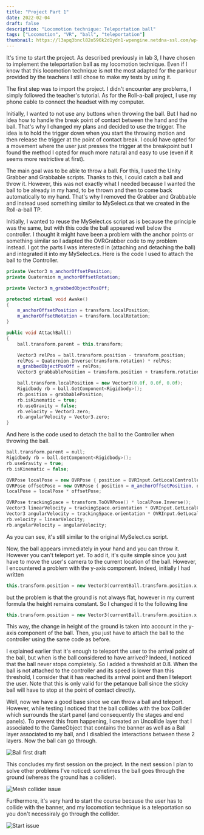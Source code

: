 ```yaml
---
title: "Project Part 1"
date: 2022-02-04
draft: false
description: "Locomotion technique: Teleportation ball"
tags: ["Locomotion", "VR", "ball", "teleportation"]
thumbnail: https://l3apq3bncl82o596k2d1ydn1-wpengine.netdna-ssl.com/wp-content/uploads/2019/06/KATloco_5.jpg
---
```


It's time to start the project. As described previously in lab 3, I have chosen to implement the teleportation ball as my locomotion technique. 
Even if I know that this locomotion technique is not the most adapted for the parkour provided by the teachers I still chose to make my tests by using it. 

The first step was to import the project. I didn't encounter any problems, I simply followed the teacher's tutorial. As for the Roll-a-ball project, 
I use my phone cable to connect the headset with my computer.

Initially, I wanted to not use any buttons when throwing the ball. But I had no idea how to handle the break point of contact between the hand and the ball. 
That's why I changed my plans and decided to use the trigger. The idea is to hold the trigger down when you start the throwing motion and then release the trigger 
at the point of contact break. I could have opted for a movement where the user just presses the trigger at the breakpoint but I found the method 
I opted for much more natural and easy to use (even if it seems more restrictive at first). 

The main goal was to be able to throw a ball. For this, I used the Unity Grabber and Grabbable scripts. Thanks to this, I could catch a ball and throw it. 
However, this was not exactly what I needed because I wanted the ball to be already in my hand, to be thrown and then to come back automatically to my hand. 
That's why I removed the Grabber and Grabbable and instead used something similar to MySelect.cs that we created in the Roll-a-ball TP. 

Initially, I wanted to reuse the MySelect.cs script as is because the principle was the same, but with this code the ball appeared well below the controller. 
I thought it might have been a problem with the anchor points or something similar so I adapted the OVRGrabber code to my problem instead. I got the parts I was interested in 
(attaching and detaching the ball) and integrated it into my MySelect.cs. Here is the code I used to attach the ball to the Controller.

```c++
private Vector3 m_anchorOffsetPosition;
private Quaternion m_anchorOffsetRotation;

private Vector3 m_grabbedObjectPosOff;

protected virtual void Awake()
{
	m_anchorOffsetPosition = transform.localPosition;
	m_anchorOffsetRotation = transform.localRotation;
}

public void AttachBall()
{
	ball.transform.parent = this.transform;

	Vector3 relPos = ball.transform.position - transform.position;
	relPos = Quaternion.Inverse(transform.rotation) * relPos;
	m_grabbedObjectPosOff = relPos;
	Vector3 grabbablePosition = transform.position + transform.rotation * m_grabbedObjectPosOff;

	ball.transform.localPosition = new Vector3(0.0f, 0.0f, 0.0f);
	Rigidbody rb = ball.GetComponent<Rigidbody>();
	rb.position = grabbablePosition;
	rb.isKinematic = true;
	rb.useGravity = false;
	rb.velocity = Vector3.zero;
	rb.angularVelocity = Vector3.zero;
}
```

And here is the code used to detach the ball to the Controller when throwing the ball.

```c++
ball.transform.parent = null;
Rigidbody rb = ball.GetComponent<Rigidbody>();
rb.useGravity = true;
rb.isKinematic = false;

OVRPose localPose = new OVRPose { position = OVRInput.GetLocalControllerPosition(controller), orientation = OVRInput.GetLocalControllerRotation(controller) };
OVRPose offsetPose = new OVRPose { position = m_anchorOffsetPosition, orientation = m_anchorOffsetRotation };
localPose = localPose * offsetPose;

OVRPose trackingSpace = transform.ToOVRPose() * localPose.Inverse();
Vector3 linearVelocity = trackingSpace.orientation * OVRInput.GetLocalControllerVelocity(controller);
Vector3 angularVelocity = trackingSpace.orientation * OVRInput.GetLocalControllerAngularVelocity(controller);
rb.velocity = linearVelocity;
rb.angularVelocity = angularVelocity;
```
As you can see, it's still similar to the original MySelect.cs script.

Now, the ball appears immediately in your hand and you can throw it. However you can't teleport yet. To add it, it's quite simple since you just have to move the user's 
camera to the current location of the ball. However, I encountered a problem with the y-axis component. Indeed, initially I had written 

```c++
this.transform.position = new Vector3(currentBall.transform.position.x, this.transform.position.y, currentBall.transform.position.z);
```

but the problem is that the ground is not always flat, however in my current formula the height remains constant. So I changed it to the following line 

```c++
this.transform.position = new Vector3(currentBall.transform.position.x, currentBall.transform.position.y + this.transform.position.y, currentBall.transform.position.z);
```

This way, the change in height of the ground is taken into account in the y-axis component of the ball. Then, you just have to attach the ball to the controller 
using the same code as before.

I explained earlier that it's enough to teleport the user to the arrival point of the ball, but when is the ball considered to have arrived? 
Indeed, I noticed that the ball never stops completely. So I added a threshold at 0.8. When the ball is not attached to the controller and its speed is lower than this threshold,
I consider that it has reached its arrival point and then I teleport the user. Note that this is only valid for the petanque ball since the sticky ball will have 
to stop at the point of contact directly.

Well, now we have a good base since we can throw a ball and teleport. However, while testing I noticed that the ball collides with the box Collider which surrounds 
the start panel (and consequently the stages and end panels). To prevent this from happening, I created an Uncollide layer that I associated to the GameObject that contains the banner 
as well as a Ball layer associated to my ball, and I disabled the interactions between these 2 layers. Now the ball can go through.

![Ball first draft](http://lbertrand417.github.io/IGD301-blog/throw_ball_1st_draft.gif)

This concludes my first session on the project. In the next session I plan to solve other problems I've noticed: sometimes the ball goes through the ground 
(whereas the ground has a collider). 

![Mesh collider issue](http://lbertrand417.github.io/IGD301-blog/mesh_collider_issue.gif)


Furthermore, it's very hard to start the course because the user has to collide with the banner, and my locomotion technique is a teleportation so 
you don't necessiraly go through the collider.

![Start issue](http://lbertrand417.github.io/IGD301-blog/start_issue.gif)
